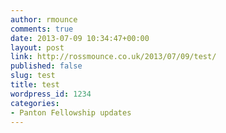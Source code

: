 ```yaml
---
author: rmounce
comments: true
date: 2013-07-09 10:34:47+00:00
layout: post
link: http://rossmounce.co.uk/2013/07/09/test/
published: false
slug: test
title: test
wordpress_id: 1234
categories:
- Panton Fellowship updates
---
```



